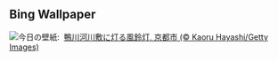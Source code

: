 ## Bing Wallpaper
![](https://www.bing.com/th?id=OHR.Tanabata2025_JA-JP0218360290_UHD.jpg&w=1000)今日の壁紙: &nbsp;[鴨川河川敷に灯る風鈴灯, 京都市 (© Kaoru Hayashi/Getty Images)](https://www.bing.com/th?id=OHR.Tanabata2025_JA-JP0218360290_UHD.jpg)
<br><br/>
